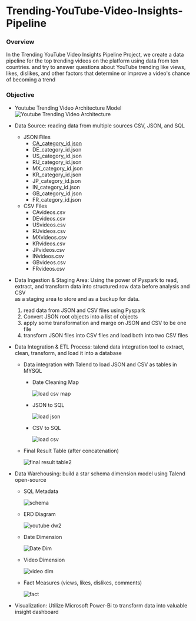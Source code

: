 # Trending-YouTube-Video-Insights-Pipeline

### Overview
In the Trending YouTube Video Insights Pipeline Project, we create a data pipeline for the top trending videos on the platform using data from ten countries. and try to answer questions about YouTube trending like views, likes, dislikes, and other factors that determine or improve a video's chance of becoming a trend

### Objective

* Youtube Trending Video Architecture Model
   ![Youtube Trending Video Architecture](https://github.com/mostafaalaa00/Trending-YouTube-Video-Insights-Pipeline/assets/61460174/d41d4b3f-11a7-401a-9fb1-0f896419d299)


* Data Source: reading data from multiple sources CSV, JSON, and SQL
    * JSON Files
       * [CA_category_id.json](https://github.com/mostafaalaa00/Trending-YouTube-Video-Insights-Pipeline/files/15142439/CA_category_id.json)
       * DE_category_id.json
       * US_category_id.json
       * RU_category_id.json
       * MX_category_id.json
       * KR_category_id.json
       * JP_category_id.json
       * IN_category_id.json
       * GB_category_id.json
       * FR_category_id.json
    * CSV Files
      *  CAvideos.csv
      *  DEvideos.csv
      *  USvideos.csv
      *  RUvideos.csv
      *  MXvideos.csv
      *  KRvideos.csv
      *  JPvideos.csv
      *  INvideos.csv
      *  GBvideos.csv
      *  FRvideos.csv
        
* Data Ingestion & Staging Area: Using the power of Pyspark to read, extract, and transform data into structured row data before analysis and CSV   
  as a staging area to store and as a backup for data.
    1. read data from JSON and CSV files using Pyspark
    2. Convert JSON root objects into a list of objects
    3. apply some transformation and marge on JSON and CSV to be one file
    4. transform JSON files into CSV files and load both into two CSV files

* Data Integration & ETL Process: talend data integration tool to extract, clean, transform, and load it into a database
    * Data integration with Talend to load JSON and CSV as tables in MYSQL
      * Date Cleaning Map
        
        ![load csv map](https://github.com/mostafaalaa00/Trending-YouTube-Video-Insights-Pipeline/assets/61460174/db87f0ab-bf7e-4ae0-b3ee-fc34be02b44b)

      * JSON to SQL
        
        ![load json](https://github.com/mostafaalaa00/Trending-YouTube-Video-Insights-Pipeline/assets/61460174/463e467e-431d-426e-9af0-7e09feb14054)

      * CSV to SQL
        
        ![load csv](https://github.com/mostafaalaa00/Trending-YouTube-Video-Insights-Pipeline/assets/61460174/6e0b41e4-d264-4c7d-b94e-da552ed416d1)

     * Final Result Table (after concatenation)
       
       ![final result table2](https://github.com/mostafaalaa00/Trending-YouTube-Video-Insights-Pipeline/assets/61460174/8ae3ddab-96c0-4d82-8254-2107f4950700)

       
* Data Warehousing: build a star schema dimension model using Talend open-source
    * SQL Metadata

      ![schema](https://github.com/mostafaalaa00/Trending-YouTube-Video-Insights-Pipeline/assets/61460174/303dc13f-ba9d-40ca-a8f6-b479a9511a15)

    * ERD Diagram
      
      ![youtube dw2](https://github.com/mostafaalaa00/Trending-YouTube-Video-Insights-Pipeline/assets/61460174/1369ab1d-fecd-4aba-845c-c2e80717c91c)
    * Date Dimension
      
      ![Date Dim](https://github.com/mostafaalaa00/Trending-YouTube-Video-Insights-Pipeline/assets/61460174/c1bd633c-1a61-4e67-be9e-e7d1b9e0ba60)
    * Video Dimension
      
      ![video dim](https://github.com/mostafaalaa00/Trending-YouTube-Video-Insights-Pipeline/assets/61460174/b796ea93-c495-4f84-8528-6c5ad5c75f21)
    * Fact Measures (views, likes, dislikes, comments)
      
      ![fact](https://github.com/mostafaalaa00/Trending-YouTube-Video-Insights-Pipeline/assets/61460174/8de71cc7-4334-41c4-a761-3ba7215a4a09)

* Visualization: Utilize Microsoft Power-Bi to transform data into valuable insight dashboard
